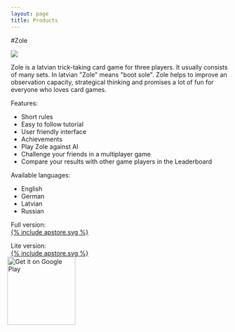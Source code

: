 ```yaml
---
layout: page
title: Products
---
```


#Zole

<img src="../public/img/zole.png"/>

<p>Zole is a latvian trick-taking card game for three players. It usually consists of many sets. In latvian "Zole" means "boot sole".
Zole helps to improve an observation capacity, strategical thinking and promises a lot of fun for everyone who loves card games.<p>

Features:
<ul>
<li>Short rules</li>
<li>Easy to follow tutorial</li>
<li>User friendly interface</li>
<li>Achievements</li>
<li>Play Zole against AI</li>
<li>Challenge your friends in a multiplayer game</li>
<li>Compare your results with other game players in the Leaderboard</li>
</ul>


Available languages:
<ul>
<li>English</li>
<li>German</li>
<li>Latvian</li>
<li>Russian</li>
</ul>

Full version:</br>
<a href="https://itunes.apple.com/lv/app/zole/id901779516?mt=8"><span>{% include apstore.svg %}</span></a></br>

Lite version:</br>
<a href="https://itunes.apple.com/us/app/zole-lite/id979915717?mt=8"><span>{% include apstore.svg %}</span></a></br>
<a href='https://play.google.com/store/apps/details?id=lv.hansagames.zolelite&utm_source=global_co&utm_medium=prtnr&utm_content=Mar2515&utm_campaign=PartBadge&pcampaignid=MKT-Other-global-all-co-prtnr-py-PartBadge-Mar2515-1'><img style="width:155px;vertical-align: top;display: block;margin: 0 -8px;" alt='Get it on Google Play' src='https://play.google.com/intl/en_us/badges/images/generic/en_badge_web_generic.png'/></a>
